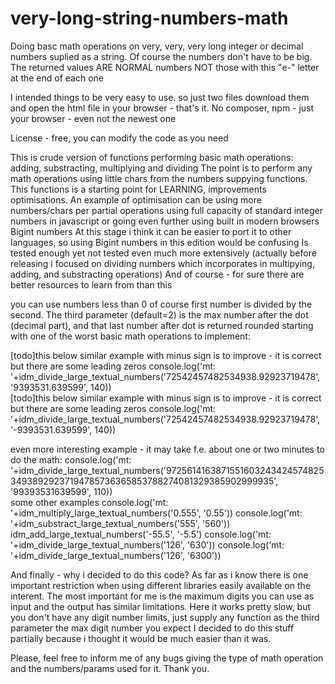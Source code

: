 # very-long-string-numbers-math
Doing basc math operations on very, very, very long integer or decimal numbers suplied as a string. Of course the numbers don't have to be big. The returned values ARE NORMAL numbers NOT those with this "e-" letter at the end of each one

I intended things to be very easy to use. so just two files download them and open the html file in your browser - that's it. No composer, npm - just your browser - even not the newest one 

   License - free, you can modify the code as you need
  
   This is crude version of functions performing basic math operations: adding, substracting, multiplying and dividing
   The point is to perform any math operations using little chars from the numbers suppying functions.
   This functions is a starting point for LEARNING, improvements optimisations.
   An example of optimisation can be using more numbers/chars per partial operations using 
   full capacity of standard integer numbers in javascript or going even further using built in modern browsers Bigint numbers 
   At this stage i think it can be easier to port it to other languages, so using Bigint numbers in this edition would be confusing 
   Is tested enough yet not tested even much more extensively (actually before releasing i focused on dividing numbers which incorporates in multipying, adding, and substracting operations)
   And of course - for sure there are better resources to learn from than this 
  
   you can use numbers less than 0
   of course first number is divided by the second. The third parameter (default=2) is the max number after the dot (decimal part), and that last number after dot is returned rounded
   starting with one of the worst basic math operations to implement:
  <script>


  alert(idm_divide_large_textual_numbers('86379.3847', '39599', 12))
  
  </script>
  
  [todo]this below similar example with minus sign is to improve - it is correct but there are some leading zeros
  console.log('mt: '+idm_divide_large_textual_numbers('72542457482534938.92923719478', '9393531.639599', 140))  
  [todo]this below similar example with minus sign is to improve - it is correct but there are some leading zeros
  console.log('mt: '+idm_divide_large_textual_numbers('72542457482534938.92923719478', '-9393531.639599', 140))  
  
   even more interesting example - it may take f.e. about one or two minutes to do the math:
  console.log('mt: '+idm_divide_large_textual_numbers('972561416387155160324342457482534938929237194785736365853788274081329385902999935', '99393531639599', 110))  
   some other examples
  console.log('mt: '+idm_multiply_large_textual_numbers('0.555', '0.55'))
  console.log('mt: '+idm_substract_large_textual_numbers('555', '560'))
  idm_add_large_textual_numbers('-55.5', '-5.5')
  console.log('mt: '+idm_divide_large_textual_numbers('126', '630'))
  console.log('mt: '+idm_divide_large_textual_numbers('126', '6300'))
  
   And finally - why i decided to do this code? As far as i know there is one important restriction when using
   different libraries easily available on the interent. The most important for me is the maximum digits you can use as input and the output has similar limitations.
   Here it works pretty slow, but you don't have any digit number limits, just supply any function as the third parameter the max digit number you expect
   I decided to do this stuff partially because i thought it would be much easier than it was.
  
   Please, feel free to inform me of any bugs giving the type of math operation and the numbers/params used for it. 
   Thank you. 
  
